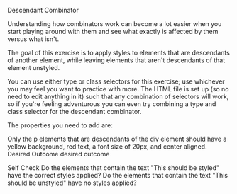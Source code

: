 Descendant Combinator

Understanding how combinators work can become a lot easier when you start playing around with them and see what exactly is affected by them versus what isn't.

The goal of this exercise is to apply styles to elements that are descendants of another element, while leaving elements that aren't descendants of that element unstyled.

You can use either type or class selectors for this exercise; use whichever you may feel you want to practice with more. The HTML file is set up (so no need to edit anything in it) such that any combination of selectors will work, so if you're feeling adventurous you can even try combining a type and class selector for the descendant combinator.

The properties you need to add are:

Only the p elements that are descendants of the div element should have a yellow background, red text, a font size of 20px, and center aligned.
Desired Outcome
desired outcome

Self Check
Do the elements that contain the text "This should be styled" have the correct styles applied?
Do the elements that contain the text "This should be unstyled" have no styles applied?
